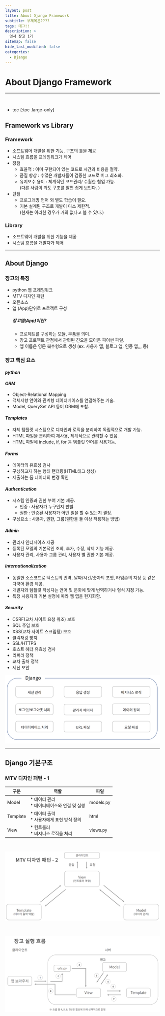 ```yaml
---
layout: post
title: About Django Framework
subtitle: 부제목은????
tags: 태그!!
description: >
  멋사 장고 1기
sitemap: false
hide_last_modified: false
categories:
  - Django
---
```



# About Django Framework
---
<br>

* toc
{:toc .large-only}

## Framework vs Library

### Framework
- 소프트웨어 개발을 위한 기능, 구조의 틀을 제공
- 시스템 흐름을 프레임워크가 제어
- 장점
    - 효율적 : 이미 구현되어 있는 코드로 시간과 비용을 절약.
    - 품질 향상 : 수많은 개발자들이 검증한 코드로 버그 최소화.
    - 유지보수 용이 : 체계적인 코드관리/ 수월한 협업 가능.<br>
                    (다른 사람이 봐도 구조를 알면 쉽게 보인다. )
- 단점
  - 프로그래밍 언어 외 별도 학습이 필요.
  - 기본 설계된 구조로 개발이 다소 제한적.<br>
    (현재는 이러한 경우가 거의 없다고 볼 수 있다.)
  
### Library
- 소프트웨어 개발을 위한 기능을 제공
- 시스템 흐름을 개발자가 제어


---
## About Django

### 장고의 특징
- python 웹 프레임워크
- MTV 디자인 패턴
- 오픈소스
- 앱 (App)단위로 프로젝트 구성
    ##### 장고앱(App)이란?
    - 프로제트를 구성하는 모듈, 부품을 의미.
    - 장고 프로젝트 관점에서 관련된 긴으을 모아둔 파이썬 파일.
    - 앱 이름은 영문 복수형으로 생성 (ex. 사용자 앱, 블로그 앱, 인증 앱,,, 등)

### 장고 핵심 요소
  #### *python*
  #### *ORM*
   - Object-Relational Mapping
   - 객체지향 언어와 관계형 데이터베이스를 연결해주는 기술.
   - Model, QuerySet API 등이 ORM에 포함.

  #### *Templates*
   - 자체 템플릿 시스템으로 디자인과 로직을 분리하여 독립적으로 개발 가능.
   - HTML 파일을 분리하여 재사용, 체계적으로 관리할 수 있음.
   - HTML 파일에 include, if, for 등 템플릿 언어를 사용가능.

  #### *Forms*
   - 데이터의 유효성 검사
   - 구성하고자 하는 형태 랜더링(HTML태그 생성)
   - 제출하는 폼 데이터의 변경 확인

  #### *Authentication*
   - 시스템 인증과 권한 부여 기본 제공.
     - 인증 : 사용자가 누구인지 판별.
     - 권한 : 인증된 사용자가 어떤 일을 할 수 있는지 결정.
   - 구성요소 : 사용자, 권한, 그룹(권한을 둘 이상 적용하는 방법)

  #### *Admin*
   - 관리자 인터페이스 제공
   - 등록된 모델의 기본적인 조회, 추가, 수정, 삭제 기능 제공.
   - 사용자 관리, 사용자 그룹 관리, 사용자 별 권한 기본 제공.

  #### *Internationalization*
   - 동일한 소스코드로 텍스트의 번역, 날짜/시간/숫자의 포맷, 타임존의 지정 등 같은 다국어 환경 제공.
   - 개발자와 템플릿 작성자는 언어 및 문화에 맞게 번역하거나 형식 지정 가능.
   - 특정 사용자의 기본 설정에 따라 웹 앱을 현지화함.

  #### *Security*
   - CSRF(교차 사이트 요청 위조) 보호
   - SQL 주입 보호
   - XSS(교차 사이트 스크립팅) 보호
   - 클릭재킹 방지
   - SSL/HTTPS
   - 호스트 헤더 유효성 검사
   - 리퍼러 정책
   - 교차 출처 정책
   - 세션 보안


![장고의 여러가지 기능들](/assets/img/Django/Django기능.PNG)

---
## Django 기본구조

### MTV 디자인 패턴 - 1
| 구분 | 역할 | 파일|
-|-|-
| Model | * 데이터 관리 <br> * 데이터베이스와 연결 및 실행 | models.py|
| Template | * 데이터 출력 <br> * 사용자에게 표현 방식 정의 | html |
| View | * 컨트롤러 <br> * 비지니스 로직을 처리 | views.py|

<br>

![장고 MTV 디자인 패턴- 2](/assets/img/Django/장고_디자인패턴2.PNG)

<br>

![장고 실행 흐름](/assets/img/Django/장고실행흐름.PNG)







